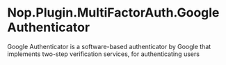 # Nop.Plugin.MultiFactorAuth.GoogleAuthenticator
Google Authenticator is a software-based authenticator by Google that implements two-step verification services, for authenticating users
